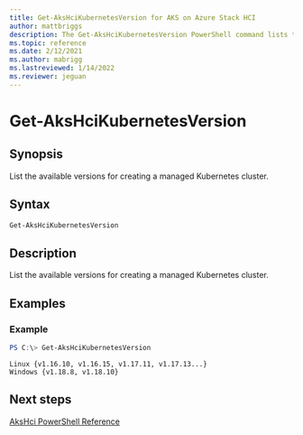 ```yaml
---
title: Get-AksHciKubernetesVersion for AKS on Azure Stack HCI
author: mattbriggs
description: The Get-AksHciKubernetesVersion PowerShell command lists the available versions for creating a managed Kubernetes cluster.
ms.topic: reference
ms.date: 2/12/2021
ms.author: mabrigg 
ms.lastreviewed: 1/14/2022
ms.reviewer: jeguan
---
```


# Get-AksHciKubernetesVersion

## Synopsis
List the available versions for creating a managed Kubernetes cluster.

## Syntax

```powershell
Get-AksHciKubernetesVersion
```

## Description
List the available versions for creating a managed Kubernetes cluster.

## Examples

### Example 
```powershell
PS C:\> Get-AksHciKubernetesVersion
```

```Output
Linux {v1.16.10, v1.16.15, v1.17.11, v1.17.13...}
Windows {v1.18.8, v1.18.10}
```
## Next steps

[AksHci PowerShell Reference](index.md)